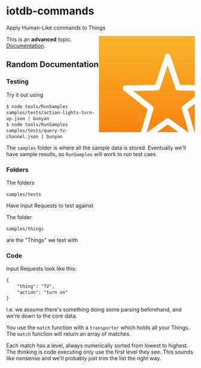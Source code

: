 # iotdb-commands
Apply Human-Like commands to Things

<img src="https://raw.githubusercontent.com/dpjanes/iotdb-homestar/master/docs/HomeStar.png" align="right" />

This is an **advanced** topic. 
[Documentation](https://homestar.io/about/transporters).


## Random Documentation

### Testing
Try it out using

    $ node tools/RunSamples samples/tests/action-lights-turn-up.json | bunyan
    $ node tools/RunSamples samples/tests/query-tv-channel.json | bunyan

The `samples` folder is where all the sample data is stored. Eventually we'll
have sample results, so `RunSamples` will work to run test caes

### Folders

The folders

    samples/tests

Have input Requests to test against

The folder

    samples/things

are the "Things" we test with


### Code

Input Requests look like this:

    {
        "thing": "TV",
        "action": "turn on"
    }

I.e. we assume there's something doing some parsing beforehand, and we're down to the core data.

You use the `match` function with a `transporter` which holds all your Things. The 
`match` function will return an array of matches.

Each match has a level, always numerically sorted from lowest to highest. The thinking is 
code executing only use the first level they see. This sounds like nonsense and we'll probably
just trim the list the right way.
